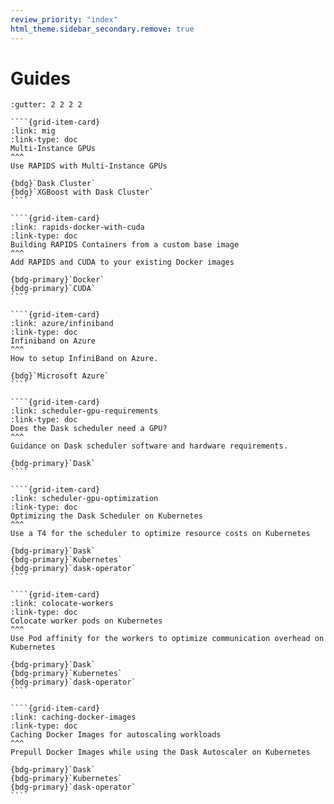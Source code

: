 ```yaml
---
review_priority: "index"
html_theme.sidebar_secondary.remove: true
---
```


# Guides

`````{gridtoctree} 1 2 2 3
:gutter: 2 2 2 2

````{grid-item-card}
:link: mig
:link-type: doc
Multi-Instance GPUs
^^^
Use RAPIDS with Multi-Instance GPUs

{bdg}`Dask Cluster`
{bdg}`XGBoost with Dask Cluster`
````

````{grid-item-card}
:link: rapids-docker-with-cuda
:link-type: doc
Building RAPIDS Containers from a custom base image
^^^
Add RAPIDS and CUDA to your existing Docker images

{bdg-primary}`Docker`
{bdg-primary}`CUDA`
````

````{grid-item-card}
:link: azure/infiniband
:link-type: doc
Infiniband on Azure
^^^
How to setup InfiniBand on Azure.

{bdg}`Microsoft Azure`
````

````{grid-item-card}
:link: scheduler-gpu-requirements
:link-type: doc
Does the Dask scheduler need a GPU?
^^^
Guidance on Dask scheduler software and hardware requirements.

{bdg-primary}`Dask`
````

````{grid-item-card}
:link: scheduler-gpu-optimization
:link-type: doc
Optimizing the Dask Scheduler on Kubernetes
^^^
Use a T4 for the scheduler to optimize resource costs on Kubernetes

{bdg-primary}`Dask`
{bdg-primary}`Kubernetes`
{bdg-primary}`dask-operator`
````

````{grid-item-card}
:link: colocate-workers
:link-type: doc
Colocate worker pods on Kubernetes
^^^
Use Pod affinity for the workers to optimize communication overhead on Kubernetes

{bdg-primary}`Dask`
{bdg-primary}`Kubernetes`
{bdg-primary}`dask-operator`
````

````{grid-item-card}
:link: caching-docker-images
:link-type: doc
Caching Docker Images for autoscaling workloads
^^^
Prepull Docker Images while using the Dask Autoscaler on Kubernetes

{bdg-primary}`Dask`
{bdg-primary}`Kubernetes`
{bdg-primary}`dask-operator`
````

`````

